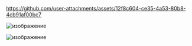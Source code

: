 
https://github.com/user-attachments/assets/12f8c604-ce35-4a53-80b8-4cb91af00bc7


![изображение](https://github.com/user-attachments/assets/c3a05f56-ce82-4d8f-b297-8dfa9fbf5ea4)


![изображение](https://github.com/user-attachments/assets/316ebdb0-7f8c-4b37-bbb5-f5dd519019a1)
